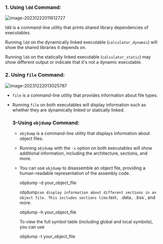 ### 1. Using `ldd` Command:

![image-20231222011612727](/home/mohamed/.config/Typora/typora-user-images/image-20231222011612727.png)

 ldd is a command-line utility that prints shared library dependencies of executables.

Running `ldd` on the dynamically linked executable (`calculator_dynamic`) will show the shared libraries it depends on.

Running `ldd` on the statically linked executable (`calculator_static`) may show different output or indicate that it's not a dynamic executable.

### 2. Using `file` Command:

![image-20231222013025787](/home/mohamed/.config/Typora/typora-user-images/image-20231222013025787.png)

- `file` is a command-line utility that provides information about file types.

- Running `file` on both executables will display information such as whether they are dynamically linked or statically linked.

  ### 3-Using `objdump` Command:

  - `objdump` is a command-line utility that displays information about object files.

  - Running `objdump` with the `-x` option on both executables will show additional information, including the architecture, sections, and more.

  - You can use `objdump` to disassemble an object file, providing a human-readable representation of the assembly code.

    objdump -d your_object_file

    

    objdump` can display information about different sections in an object file. This includes sections like `.text`, `.data`, `.bss`, and more.

    objdump -h your_object_file

    To view the full symbol table (including global and local symbols), you can use

    objdump -t your_object_file

    

    

  